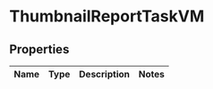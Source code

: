 

# ThumbnailReportTaskVM


## Properties

| Name | Type | Description | Notes |
|------------ | ------------- | ------------- | -------------|




